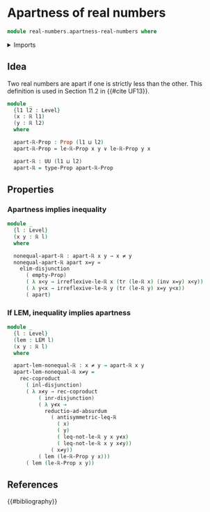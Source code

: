 # Apartness of real numbers

```agda
module real-numbers.apartness-real-numbers where
```

<details><summary>Imports</summary>

```agda
open import foundation.coproduct-types
open import foundation.disjunction
open import foundation.empty-types
open import foundation.identity-types
open import foundation.law-of-excluded-middle
open import foundation.negated-equality
open import foundation.negation
open import foundation.propositions
open import foundation.transport-along-identifications
open import foundation.universe-levels

open import real-numbers.dedekind-real-numbers
open import real-numbers.inequality-real-numbers
open import real-numbers.strict-inequality-real-numbers
```

</details>

## Idea

Two real numbers are apart if one is strictly less than the other. This
definition is used in Section 11.2 in {{#cite UF13}}.

```agda
module _
  {l1 l2 : Level}
  (x : ℝ l1)
  (y : ℝ l2)
  where

  apart-ℝ-Prop : Prop (l1 ⊔ l2)
  apart-ℝ-Prop = le-ℝ-Prop x y ∨ le-ℝ-Prop y x

  apart-ℝ : UU (l1 ⊔ l2)
  apart-ℝ = type-Prop apart-ℝ-Prop
```

## Properties

### Apartness implies inequality

```agda
module _
  {l : Level}
  (x y : ℝ l)
  where

  nonequal-apart-ℝ : apart-ℝ x y → x ≠ y
  nonequal-apart-ℝ apart x=y =
    elim-disjunction
      ( empty-Prop)
      ( λ x<y → irreflexive-le-ℝ x (tr (le-ℝ x) (inv x=y) x<y))
      ( λ y<x → irreflexive-le-ℝ y (tr (le-ℝ y) x=y y<x))
      ( apart)
```

### If LEM, inequality implies apartness

```agda
module _
  {l : Level}
  (lem : LEM l)
  (x y : ℝ l)
  where

  apart-lem-nonequal-ℝ : x ≠ y → apart-ℝ x y
  apart-lem-nonequal-ℝ x≠y =
    rec-coproduct
      ( inl-disjunction)
      ( λ x≮y → rec-coproduct
          ( inr-disjunction)
          ( λ y≮x →
            reductio-ad-absurdum
              ( antisymmetric-leq-ℝ
                ( x)
                ( y)
                ( leq-not-le-ℝ y x y≮x)
                ( leq-not-le-ℝ x y x≮y))
              ( x≠y))
          ( lem (le-ℝ-Prop y x)))
      ( lem (le-ℝ-Prop x y))
```

## References

{{#bibliography}}
